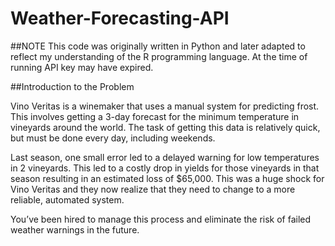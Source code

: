# Weather-Forecasting-API

##NOTE
This code was originally written in Python and later adapted to reflect my understanding of the R programming language. At the time of running API key may have expired.

##Introduction to the Problem

Vino Veritas is a winemaker that uses a manual system for predicting frost. This involves getting a 3-day forecast for the minimum temperature in vineyards around the world. The task of getting this data is relatively quick, but must be done every day, including weekends.

Last season, one small error led to a delayed warning for low temperatures in 2 vineyards. This led to a costly drop in yields for those vineyards in that season resulting in an estimated loss of $65,000. This was a huge shock for Vino Veritas and they now realize that they need to change to a more reliable, automated system.

You’ve been hired to manage this process and eliminate the risk of failed weather warnings in the future.
